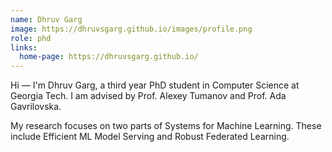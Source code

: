```yaml
---
name: Dhruv Garg
image: https://dhruvsgarg.github.io/images/profile.png
role: phd
links:
  home-page: https://dhruvsgarg.github.io/
---
```


Hi — I'm Dhruv Garg, a third year PhD student in Computer Science at Georgia
Tech. I am advised by Prof. Alexey Tumanov and Prof. Ada Gavrilovska.

My research focuses on two parts of Systems for Machine Learning. These include Efficient ML Model Serving and Robust Federated Learning.